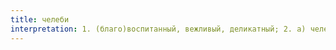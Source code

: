```yaml
---
title: челеби
interpretation: 1. (благо)воспитанный, вежливый, деликатный; 2. а) челеби, господин (о респектабельном человеке); б) челеби (титул)
---
```


